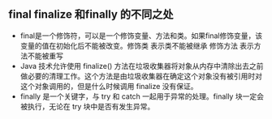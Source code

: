 ## final finalize 和finally 的不同之处

- final是一个修饰符，可以是一个修饰变量、方法和类。如果final修饰变量，该变量的值在初始化后不能被改变。修饰类 表示类不能被继承 修饰方法 表示方法不能被重写
- Java 技术允许使用 finalize() 方法在垃圾收集器将对象从内存中清除出去之前做必要的清理工作。这个方法是由垃圾收集器在确定这个对象没有被引用时对这个对象调用的，但是什么时候调用 finalize 没有保证。
- finally 是一个关键字，与 try 和 catch 一起用于异常的处理。finally 块一定会被执行，无论在 try 块中是否有发生异常。